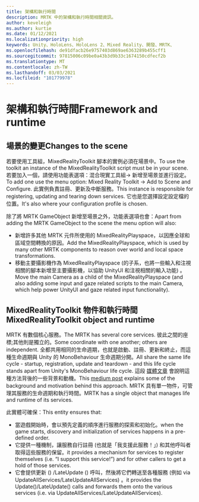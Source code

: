 ```yaml
---
title: 架構和執行時間
description: MRTK 中的架構和執行時間相關資訊。
author: keveleigh
ms.author: kurtie
ms.date: 01/12/2021
ms.localizationpriority: high
keywords: Unity、HoloLens、HoloLens 2、Mixed Reality、開發、MRTK、
ms.openlocfilehash: de91dfacb26e9757403d869ae6363289b455cff1
ms.sourcegitcommit: 97815006c09be0a43b3d9b33c1674150cdfecf2b
ms.translationtype: MT
ms.contentlocale: zh-TW
ms.lasthandoff: 03/03/2021
ms.locfileid: "101779978"
---
```

# <a name="framework-and-runtime"></a><span data-ttu-id="33969-104">架構和執行時間</span><span class="sxs-lookup"><span data-stu-id="33969-104">Framework and runtime</span></span>

## <a name="changes-to-the-scene"></a><span data-ttu-id="33969-105">場景的變更</span><span class="sxs-lookup"><span data-stu-id="33969-105">Changes to the scene</span></span>

<span data-ttu-id="33969-106">若要使用工具組，MixedRealityToolkit 腳本的實例必須在場景中。</span><span class="sxs-lookup"><span data-stu-id="33969-106">To use the toolkit an instance of the MixedRealityToolkit script must be in your scene.</span></span>
<span data-ttu-id="33969-107">若要加入一個，請使用功能表選項：混合現實工具組-> 新增至場景並進行設定。</span><span class="sxs-lookup"><span data-stu-id="33969-107">To add one use the menu option: Mixed Reality Toolkit -> Add to Scene and Configure.</span></span> <span data-ttu-id="33969-108">此實例負責註冊、更新及中斷服務。</span><span class="sxs-lookup"><span data-stu-id="33969-108">This instance is responsible for registering, updating and tearing down services.</span></span> <span data-ttu-id="33969-109">它也是您選擇設定設定檔的位置。</span><span class="sxs-lookup"><span data-stu-id="33969-109">It's also where your configuration profile is chosen.</span></span>

<span data-ttu-id="33969-110">除了將 MRTK GameObject 新增至場景之外，功能表選項也會：</span><span class="sxs-lookup"><span data-stu-id="33969-110">Apart from adding the MRTK GameObject to the scene the menu option will also:</span></span>

- <span data-ttu-id="33969-111">新增許多其他 MRTK 元件所使用的 MixedRealityPlayspace，以因應全球和區域空間轉換的原因。</span><span class="sxs-lookup"><span data-stu-id="33969-111">Add the MixedRealityPlayspace, which is used by many other MRTK components to reason over world and local space transformations.</span></span>
- <span data-ttu-id="33969-112">移動主要攝影機作為 MixedRealityPlayspace (的子系，也將一些輸入和注視相關的腳本新增至主要攝影機，以協助 UnityUI 和注視相關的輸入功能) 。</span><span class="sxs-lookup"><span data-stu-id="33969-112">Move the main Camera as a child of the MixedRealityPlayspace (and also adding some input and gaze related scripts to the main Camera, which help power UnityUI and gaze related input functionality).</span></span>

## <a name="mixedrealitytoolkit-object-and-runtime"></a><span data-ttu-id="33969-113">MixedRealityToolkit 物件和執行時間</span><span class="sxs-lookup"><span data-stu-id="33969-113">MixedRealityToolkit object and runtime</span></span>

<span data-ttu-id="33969-114">MRTK 有數個核心服務。</span><span class="sxs-lookup"><span data-stu-id="33969-114">The MRTK has several core services.</span></span> <span data-ttu-id="33969-115">彼此之間的座標;其他則是獨立的。</span><span class="sxs-lookup"><span data-stu-id="33969-115">Some coordinate with one another; others are independent.</span></span>
<span data-ttu-id="33969-116">全都共用相同的生命週期，也就是啟動、註冊、更新和終止，而這種生命週期與 Unity 的 MonoBehaviour 生命週期分開。</span><span class="sxs-lookup"><span data-stu-id="33969-116">All share the same life cycle - startup, registration, update and teardown - and this life cycle stands apart from Unity's MonoBehaviour life cycle.</span></span> <span data-ttu-id="33969-117">這段 [媒體文章](https://medium.com/@stephen_hodgson/the-mixed-reality-framework-6fdb5c11feb2) 會說明這種方法背後的一些背景和動機。</span><span class="sxs-lookup"><span data-stu-id="33969-117">This [medium post](https://medium.com/@stephen_hodgson/the-mixed-reality-framework-6fdb5c11feb2) explains some of the background and motivation behind this approach.</span></span> <span data-ttu-id="33969-118">MRTK 具有單一物件，可管理其服務的生命週期和執行時間。</span><span class="sxs-lookup"><span data-stu-id="33969-118">MRTK has a single object that manages life and runtime of its services.</span></span>

<span data-ttu-id="33969-119">此實體可確保：</span><span class="sxs-lookup"><span data-stu-id="33969-119">This entity ensures that:</span></span>

- <span data-ttu-id="33969-120">當遊戲開始時，會以預先定義的順序進行服務的探索和初始化。</span><span class="sxs-lookup"><span data-stu-id="33969-120">when the game starts, discovery and initialization of services happens in a pre-defined order.</span></span>
- <span data-ttu-id="33969-121">它提供一種機制，讓服務自行註冊 (也就是「我支援此服務！」) 和其他呼叫者取得這些服務的保留。</span><span class="sxs-lookup"><span data-stu-id="33969-121">it provides a mechanism for services to register themselves (i.e. “I support this service!”) and for other callers to get a hold of those services.</span></span>
- <span data-ttu-id="33969-122">它會提供更新 () /LateUpdate () 呼叫，然後將它們轉送至各種服務 (例如 via UpdateAllServices/LateUpdateAllServices) 。</span><span class="sxs-lookup"><span data-stu-id="33969-122">it provides the Update()/LateUpdate() calls and forwards them onto the various services (i.e. via UpdateAllServices/LateUpdateAllServices).</span></span>
